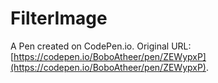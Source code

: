 # FilterImage

A Pen created on CodePen.io. Original URL: [https://codepen.io/BoboAtheer/pen/ZEWypxP](https://codepen.io/BoboAtheer/pen/ZEWypxP).



